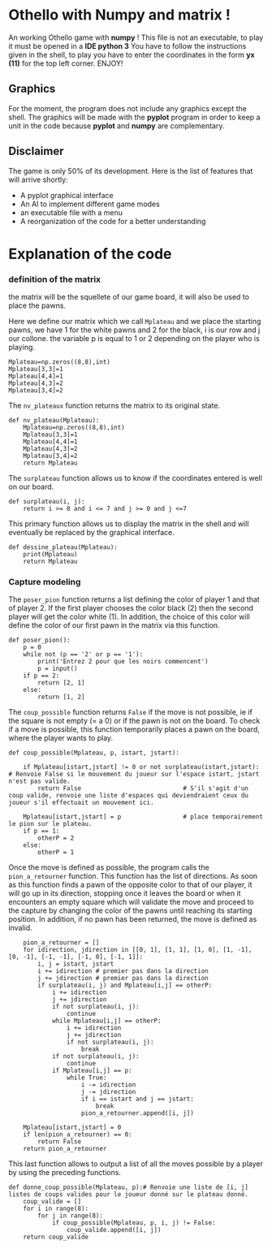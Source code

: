 # Othello with Numpy and matrix !
An working Othello game with __numpy__ !
This file is not an executable, to play it must be opened in a __IDE python 3__
You have to follow the instructions given in the shell, to play you have to enter the coordinates in the form __yx (11)__ for the top left corner.
ENJOY!

## Graphics
For the moment, the program does not include any graphics except the shell. The graphics will be made with the __pyplot__ program in order to keep a unit in the code because __pyplot__ and __numpy__ are complementary.

## Disclaimer
The game is only 50% of its development. Here is the list of features that will arrive shortly:
- A pyplot graphical interface
- An AI to implement different game modes
- an executable file with a menu
- A reorganization of the code for a better understanding

# Explanation of the code

### definition of the matrix
the matrix will be the squellete of our game board, it will also be used to place the pawns.  

Here we define our matrix which we call `Mplateau` and we place the starting pawns, we have 1 for the white pawns and 2 for the black, i is our row and j our collone. the variable p is equal to 1 or 2 depending on the player who is playing.
```
Mplateau=np.zeros((8,8),int)  
Mplateau[3,3]=1  
Mplateau[4,4]=1   
Mplateau[4,3]=2   
Mplateau[3,4]=2
```   

The `nv_plateaux` function returns the matrix to its original state.   
```
def nv_plateau(Mplateau):   
    Mplateau=np.zeros((8,8),int)  
    Mplateau[3,3]=1   
    Mplateau[4,4]=1  
    Mplateau[4,3]=2   
    Mplateau[3,4]=2  
    return Mplateau
```  


The `surplateau` function allows us to know if the coordinates entered is well on our board.  
```
def surplateau(i, j):  
    return i >= 0 and i <= 7 and j >= 0 and j <=7
```  
    
This primary function allows us to display the matrix in the shell and will eventually be replaced by the graphical interface.
```
def dessine_plateau(Mplateau):
    print(Mplateau) 
    return Mplateau  
```  
### Capture modeling

The `poser_pion` function returns a list defining the color of player 1 and that of player 2. If the first player chooses the color black (2) then the second player will get the color white (1). In addition, the choice of this color will define the color of our first pawn in the matrix via this function.
```
def poser_pion():
    p = 0
    while not (p == '2' or p == '1'):
        print('Entrez 2 pour que les noirs commencent')
        p = input()
    if p == 2:      
        return [2, 1]
    else:           
        return [1, 2]
```  
The `coup_possible` function returns `False` if the move is not possible, ie if the square is not empty (= a 0) or if the pawn is not on the board. To check if a move is possible, this function temporarily places a pawn on the board, where the player wants to play.
```
def coup_possible(Mplateau, p, istart, jstart):
    
    if Mplateau[istart,jstart] != 0 or not surplateau(istart,jstart): # Renvoie False si le mouvement du joueur sur l'espace istart, jstart n'est pas valide.
        return False                            # S'il s'agit d'un coup valide, renvoie une liste d'espaces qui deviendraient ceux du joueur s'il effectuait un mouvement ici.
        
    Mplateau[istart,jstart] = p                 # place temporairement le pion sur le plateau.
    if p == 1:
        otherP = 2
    else:
        otherP = 1
``` 
Once the move is defined as possible, the program calls the `pion_a_retourner` function. This function has the list of directions. As soon as this function finds a pawn of the opposite color to that of our player, it will go up in its direction, stopping once it leaves the board or when it encounters an empty square which will validate the move and proceed to the capture by changing the color of the pawns until reaching its starting position. In addition, if no pawn has been returned, the move is defined as invalid.
```
    pion_a_retourner = []
    for idirection, jdirection in [[0, 1], [1, 1], [1, 0], [1, -1], [0, -1], [-1, -1], [-1, 0], [-1, 1]]:
        i, j = istart, jstart
        i += idirection # premier pas dans la direction
        j += jdirection # premier pas dans la direction
        if surplateau(i, j) and Mplateau[i,j] == otherP:   
            i += idirection
            j += jdirection
            if not surplateau(i, j):
                continue
            while Mplateau[i,j] == otherP:
                i += idirection
                j += jdirection
                if not surplateau(i, j):
                    break
            if not surplateau(i, j):
                continue
            if Mplateau[i,j] == p: 
                while True:
                    i -= idirection
                    j -= jdirection
                    if i == istart and j == jstart:
                        break
                    pion_a_retourner.append([i, j])
                    
    Mplateau[istart,jstart] = 0 
    if len(pion_a_retourner) == 0:   
        return False
    return pion_a_retourner
```  
This last function allows to output a list of all the moves possible by a player by using the preceding functions.
```
def donne_coup_possible(Mplateau, p):# Renvoie une liste de [i, j] listes de coups valides pour le joueur donné sur le plateau donné.
    coup_valide = []
    for i in range(8):
        for j in range(8):
            if coup_possible(Mplateau, p, i, j) != False:
                coup_valide.append([i, j])
    return coup_valide
```


